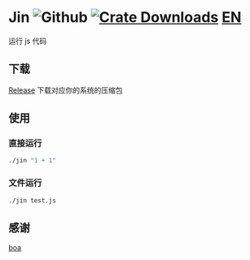 # Jin ![Github] [![Crate Downloads]][Release] [EN](README_EN.md)

[Github]: https://img.shields.io/badge/github-Borber/Jin-8da0cb.svg?style=for-the-badge&logo=github
[Crate Downloads]: https://img.shields.io/github/downloads/Borber/Jin/total.svg?style=for-the-badge&color=82E0AA&logo=github
[Release]: https://github.com/Borber/Jin/releases/latest

运行 js 代码

## 下载

[Release](https://github.com/Borber/Jin/releases/latest) 下载对应你的系统的压缩包

## 使用

### 直接运行

```bash
./jin "1 + 1"
```

### 文件运行

```bash
./jin test.js
```

## 感谢

[boa](https://github.com/boa-dev/boa)
